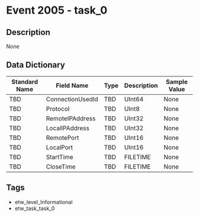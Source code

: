 # Event 2005 - task_0

## Description
None

## Data Dictionary
|Standard Name|Field Name|Type|Description|Sample Value|
|---|---|---|---|---|
|TBD|ConnectionUsedId|TBD|UInt64|None|None|
|TBD|Protocol|TBD|UInt8|None|None|
|TBD|RemoteIPAddress|TBD|UInt32|None|None|
|TBD|LocalIPAddress|TBD|UInt32|None|None|
|TBD|RemotePort|TBD|UInt16|None|None|
|TBD|LocalPort|TBD|UInt16|None|None|
|TBD|StartTime|TBD|FILETIME|None|None|
|TBD|CloseTime|TBD|FILETIME|None|None|

## Tags
* etw_level_Informational
* etw_task_task_0